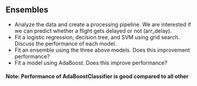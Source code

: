 
## Ensembles
- Analyze the data and create a processing pipeline. We are interested if we can predict whether a flight gets delayed or not (arr_delay).  
- Fit a logistic regression, decision tree, and SVM using grid search. Discuss the performance of each model.  
- Fit an ensemble using the three above models. Does this improvement performance?  
- Fit a model using AdaBoost. Does this improve performance?  

#### Note: Performance of AdaBoostClassifier is good compared to all other
